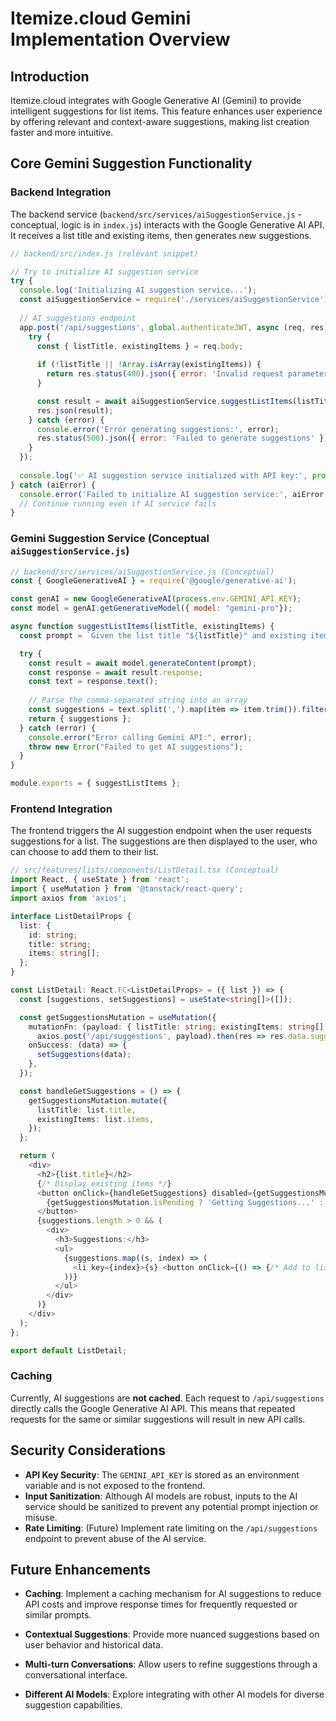 # Itemize.cloud Gemini Implementation Overview

## Introduction

Itemize.cloud integrates with Google Generative AI (Gemini) to provide intelligent suggestions for list items. This feature enhances user experience by offering relevant and context-aware suggestions, making list creation faster and more intuitive.

## Core Gemini Suggestion Functionality

### Backend Integration

The backend service (`backend/src/services/aiSuggestionService.js` - conceptual, logic is in `index.js`) interacts with the Google Generative AI API. It receives a list title and existing items, then generates new suggestions.

```javascript
// backend/src/index.js (relevant snippet)

// Try to initialize AI suggestion service
try {
  console.log('Initializing AI suggestion service...');
  const aiSuggestionService = require('./services/aiSuggestionService');
  
  // AI suggestions endpoint
  app.post('/api/suggestions', global.authenticateJWT, async (req, res) => {
    try {
      const { listTitle, existingItems } = req.body;
      
      if (!listTitle || !Array.isArray(existingItems)) {
        return res.status(400).json({ error: 'Invalid request parameters' });
      }

      const result = await aiSuggestionService.suggestListItems(listTitle, existingItems);
      res.json(result);
    } catch (error) {
      console.error('Error generating suggestions:', error);
      res.status(500).json({ error: 'Failed to generate suggestions' });
    }
  });
  
  console.log('✅ AI suggestion service initialized with API key:', process.env.GEMINI_API_KEY ? '[REDACTED]' : 'not set');
} catch (aiError) {
  console.error('Failed to initialize AI suggestion service:', aiError.message);
  // Continue running even if AI service fails
}
```

### Gemini Suggestion Service (Conceptual `aiSuggestionService.js`)

```javascript
// backend/src/services/aiSuggestionService.js (Conceptual)
const { GoogleGenerativeAI } = require('@google/generative-ai');

const genAI = new GoogleGenerativeAI(process.env.GEMINI_API_KEY);
const model = genAI.getGenerativeModel({ model: "gemini-pro"});

async function suggestListItems(listTitle, existingItems) {
  const prompt = `Given the list title "${listTitle}" and existing items: ${existingItems.join(", ")}. Suggest 5 new, relevant, and distinct items for this list. Provide only the items as a comma-separated list, without any additional text or numbering.`;

  try {
    const result = await model.generateContent(prompt);
    const response = await result.response;
    const text = response.text();
    
    // Parse the comma-separated string into an array
    const suggestions = text.split(',').map(item => item.trim()).filter(item => item.length > 0);
    return { suggestions };
  } catch (error) {
    console.error("Error calling Gemini API:", error);
    throw new Error("Failed to get AI suggestions");
  }
}

module.exports = { suggestListItems };
```

### Frontend Integration

The frontend triggers the AI suggestion endpoint when the user requests suggestions for a list. The suggestions are then displayed to the user, who can choose to add them to their list.

```typescript
// src/features/lists/components/ListDetail.tsx (Conceptual)
import React, { useState } from 'react';
import { useMutation } from '@tanstack/react-query';
import axios from 'axios';

interface ListDetailProps {
  list: {
    id: string;
    title: string;
    items: string[];
  };
}

const ListDetail: React.FC<ListDetailProps> = ({ list }) => {
  const [suggestions, setSuggestions] = useState<string[]>([]);

  const getSuggestionsMutation = useMutation({
    mutationFn: (payload: { listTitle: string; existingItems: string[] }) =>
      axios.post('/api/suggestions', payload).then(res => res.data.suggestions),
    onSuccess: (data) => {
      setSuggestions(data);
    },
  });

  const handleGetSuggestions = () => {
    getSuggestionsMutation.mutate({
      listTitle: list.title,
      existingItems: list.items,
    });
  };

  return (
    <div>
      <h2>{list.title}</h2>
      {/* Display existing items */}
      <button onClick={handleGetSuggestions} disabled={getSuggestionsMutation.isPending}>
        {getSuggestionsMutation.isPending ? 'Getting Suggestions...' : 'Get AI Suggestions'}
      </button>
      {suggestions.length > 0 && (
        <div>
          <h3>Suggestions:</h3>
          <ul>
            {suggestions.map((s, index) => (
              <li key={index}>{s} <button onClick={() => {/* Add to list logic */}}>Add</button></li>
            ))}
          </ul>
        </div>
      )}
    </div>
  );
};

export default ListDetail;
```

### Caching

Currently, AI suggestions are **not cached**. Each request to `/api/suggestions` directly calls the Google Generative AI API. This means that repeated requests for the same or similar suggestions will result in new API calls.

## Security Considerations

- **API Key Security**: The `GEMINI_API_KEY` is stored as an environment variable and is not exposed to the frontend.
- **Input Sanitization**: Although AI models are robust, inputs to the AI service should be sanitized to prevent any potential prompt injection or misuse.
- **Rate Limiting**: (Future) Implement rate limiting on the `/api/suggestions` endpoint to prevent abuse of the AI service.

## Future Enhancements
- **Caching**: Implement a caching mechanism for AI suggestions to reduce API costs and improve response times for frequently requested or similar prompts.


- **Contextual Suggestions**: Provide more nuanced suggestions based on user behavior and historical data.
- **Multi-turn Conversations**: Allow users to refine suggestions through a conversational interface.
- **Different AI Models**: Explore integrating with other AI models for diverse suggestion capabilities.
